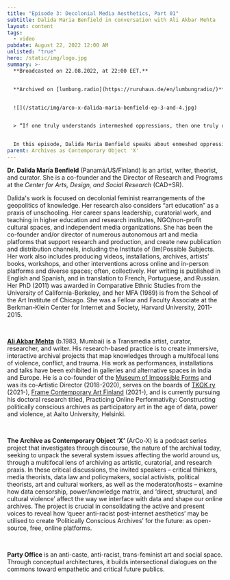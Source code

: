 ```yaml
---
title: "Episode 3: Decolonial Media Aesthetics, Part 01"
subtitle: Dalida Maria Benfield in conversation with Ali Akbar Mehta
layout: content
tags:
  - video
pubdate: August 22, 2022 12:00 AM
unlisted: "true"
hero: /static/img/logo.jpg
summary: >-
  **Broadcasted on 22.08.2022, at 22:00 EET.**


  **Archived on [lumbung.radio](https://ruruhaus.de/en/lumbungradio/)**


  ![](/static/img/arco-x-dalida-maria-benfield-ep-3-and-4.jpg)


  > “If one truly understands intermeshed oppressions, then one truly understands how our liberatory futures are bound together, our oppressions are intermeshed and the possible forms of our liberation are intermeshed.”


  In this episode, Dalida Maria Benfield speaks about enmeshed oppressions and simultaneously entangled liberatory futures. Through talking about decolonial pedagogics and methodologies informed through her own extensive practice, she articulates new frameworks for non- dis- and de- archiving.
parent: Archives as Contemporary Object 'X'
---
```

**Dr. Dalida María Benfield** (Panamá/US/Finland) is an artist, writer, theorist, and curator. She is a co-founder and the Director of Research and Programs at the *Center for Arts, Design, and Social Research* (CAD+SR).

Dalida's work is focused on decolonial feminist rearrangements of the geopolitics of knowledge. Her research also considers “art education” as a praxis of unschooling. Her career spans leadership, curatorial work, and teaching in higher education and research institutes, NGO/non-profit cultural spaces, and independent media organizations. She has been the co-founder and/or director of numerous autonomous art and media platforms that support research and production, and create new publication and distribution channels, including the Institute of (Im)Possible Subjects. Her work also includes producing videos, installations, archives, artists’ books, workshops, and other interventions across online and in-person platforms and diverse spaces; often, collectively. Her writing is published in English and Spanish, and in translation to French, Portuguese, and Russian. Her PhD (2011) was awarded in Comparative Ethnic Studies from the University of California-Berkeley, and her MFA (1989) is from the School of the Art Institute of Chicago. She was a Fellow and Faculty Associate at the Berkman-Klein Center for Internet and Society, Harvard University, 2011-2015.

<br/>

**[Ali Akbar Mehta](http://www.aliakbarmehta.com)** (b.1983, Mumbai) is a Transmedia artist, curator, researcher, and writer. His research-based practice is to create immersive, interactive archival projects that map knowledges through a multifocal lens of violence, conflict, and trauma. His work as performances, installations and talks have been exhibited in galleries and alternative spaces in India and Europe. He is a co-founder of the [Museum of Impossible Forms](https://museumofimpossibleforms.org/) and was its co-Artistic Director (2018-2020), serves on the boards of [TKOK ry](https://www.museumofimpossibleforms.org/tkok-ry) (2021-), [Frame Contemporary Art Finland](https://frame-finland.fi/en/about-frame/organisation/) (2021-), and is currently pursuing his doctoral research titled, Practicing Online Performativity: Constructing politically conscious archives as participatory art in the age of data, power and violence, at Aalto University, Helsinki.

<br/>

**The Archive as Contemporary Object ‘X’** (ArCo-X) is a podcast series project that investigates through discourse, the nature of the archival today, seeking to unpack the several system issues affecting the world around us, through a multifocal lens of archiving as artistic, curatorial, and research praxis. In these critical discussions, the invited speakers – critical thinkers, media theorists, data law and policymakers, social activists, political theorists, art and cultural workers, as well as the moderator/hosts – examine how data censorship, power/knowledge matrix, and ‘direct, structural, and cultural violence’ affect the way we interface with data and shape our online archives. The project is crucial in consolidating the active and present voices to reveal how ‘queer anti-racist post-internet aesthetics’ may be utilised to create ‘Politically Conscious Archives’ for the future: as open-source, free, online platforms.

<br/>

**Party Office** is an anti-caste, anti-racist, trans-feminist art and social space. Through conceptual architectures, it builds intersectional dialogues on the commons toward empathetic and critical future publics.